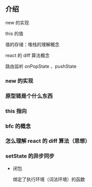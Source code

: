 ## 介绍

new 的实现

this 的值



值的存储：堆栈的理解概念



react 的 diff 算法概念



路由监听 onPopState 、pushState







### new 的实现

### 原型链是个什么东西

### this 指向

### bfc 的概念

### 怎么理解 react 的 diff 算法（思想）

### setState 的异步同步





- 闭包

  绑定了执行环境（词法环境）的函数

